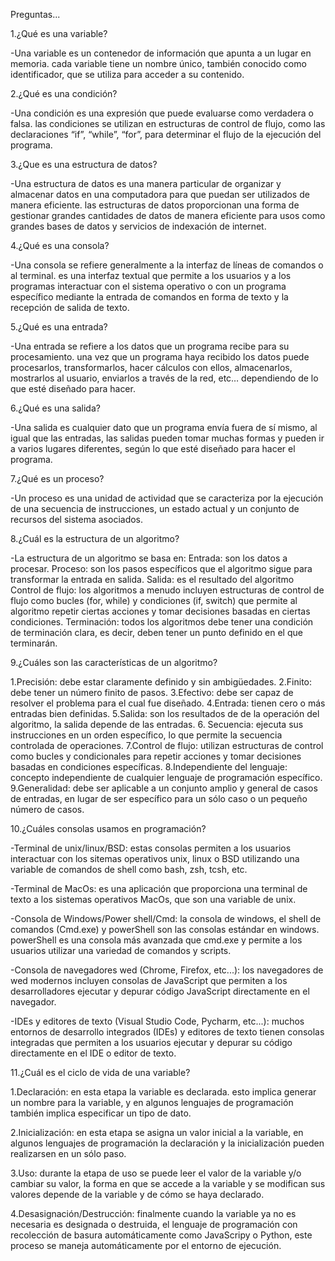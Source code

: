 Preguntas...

1.¿Qué es una variable?

-Una variable es un contenedor de información que apunta a un lugar en memoria. cada variable tiene un nombre único, también conocido como identificador, que se utiliza para acceder a su contenido.

2.¿Qué es una condición?

-Una condición es una expresión que puede evaluarse como verdadera o falsa. las condiciones se utilizan en estructuras de control de flujo, como las declaraciones “if”, “while”, “for”, para determinar el flujo de la ejecución del programa.

3.¿Que es una estructura de datos?

-Una estructura de datos es una manera particular de organizar y almacenar datos en una computadora para que puedan ser utilizados de manera eficiente. las estructuras de datos proporcionan una forma de gestionar grandes cantidades de datos de manera eficiente para usos como grandes bases de datos y servicios de indexación de internet.

4.¿Qué es una consola?

-Una consola se refiere generalmente a la interfaz de líneas de comandos o al terminal. es una interfaz textual que permite a los usuarios y a los programas interactuar con el sistema operativo o con un programa específico mediante la entrada de comandos en forma de texto y la recepción de salida de texto.

5.¿Qué es una entrada?

-Una entrada se refiere a los datos que un programa recibe para su procesamiento. una vez que un programa haya recibido los datos puede procesarlos, transformarlos, hacer cálculos con ellos, almacenarlos, mostrarlos al usuario, enviarlos a través de la red, etc… dependiendo de lo que esté diseñado para hacer.

6.¿Qué es una salida?

-Una salida es cualquier dato que un programa envía fuera de sí mismo, al igual que las entradas, las salidas pueden tomar muchas formas y pueden ir a varios lugares diferentes, según lo que esté diseñado para hacer el programa.

7.¿Qué es un proceso?

-Un proceso es una unidad de actividad que se caracteriza por la ejecución de una secuencia de instrucciones, un estado actual y un conjunto de recursos del sistema asociados.

8.¿Cuál es la estructura de un algoritmo?

-La estructura de un algoritmo se basa en: 
Entrada: son los datos a procesar.
Proceso: son los pasos específicos que el algoritmo sigue para transformar la entrada en salida.
Salida: es el resultado del algoritmo
Control de flujo: los algoritmos a menudo incluyen estructuras de control de flujo como bucles (for, while) y condiciones (if, switch) que  permite al algoritmo repetir ciertas acciones y tomar decisiones basadas en ciertas condiciones.
Terminación: todos los algoritmos debe tener una condición de terminación clara, es decir, deben tener un punto definido en el que terminarán.

9.¿Cuáles son las características de un algoritmo?

1.Precisión: debe estar claramente definido y sin ambigüedades.
2.Finito: debe tener un número finito de pasos.
3.Efectivo: debe ser capaz de resolver el problema para el cual fue diseñado.
4.Entrada: tienen cero o más entradas bien definidas.
5.Salida: son los resultados de de la operación del algoritmo, la salida depende de las entradas.
6. Secuencia: ejecuta sus instrucciones en un orden específico, lo que permite la secuencia controlada de operaciones.
7.Control de flujo: utilizan estructuras de control como bucles y condicionales para repetir acciones y tomar decisiones basadas en condiciones específicas.
8.Independiente del lenguaje: concepto independiente de cualquier lenguaje de programación específico.
9.Generalidad: debe ser aplicable a un conjunto amplio y general de casos de entradas, en lugar de ser específico para un sólo caso o un pequeño número de casos.

10.¿Cuáles consolas usamos en programación?

-Terminal de unix/linux/BSD: estas consolas permiten a los usuarios interactuar con los sitemas operativos unix, linux o BSD utilizando una variable de comandos de shell como bash, zsh, tcsh, etc.

-Terminal de MacOs: es una aplicación que proporciona una terminal de texto a los sistemas operativos MacOs, que son una variable de unix.

-Consola de Windows/Power shell/Cmd: la consola de windows, el shell de comandos (Cmd.exe) y powerShell son las consolas estándar en windows. powerShell es una consola más avanzada que cmd.exe y permite a los usuarios utilizar una variedad de comandos y scripts.

-Consola de navegadores wed (Chrome, Firefox, etc...): los navegadores de wed modernos incluyen consolas de JavaScript que permiten a los desarrolladores ejecutar y depurar código JavaScript directamente en el navegador.

-IDEs y editores de texto (Visual Studio Code, Pycharm, etc...): muchos entornos de desarrollo integrados (IDEs) y editores de texto tienen consolas integradas que permiten a los usuarios ejecutar y depurar su código directamente en el IDE o editor de texto.

11.¿Cuál es el ciclo de vida de una variable?

1.Declaración: en esta etapa la variable es declarada. esto implica generar un nombre para la variable, y en algunos lenguajes de programación también implica especificar un tipo de dato.

2.Inicialización: en esta etapa se asigna un valor inicial a la variable, en algunos lenguajes de programación la declaración y la inicialización pueden realizarsen en un sólo paso.

3.Uso: durante la etapa de uso se puede leer el valor de la variable y/o cambiar su valor, la forma en que se accede a la variable y se modifican sus valores depende de la variable y de cómo se haya declarado.

4.Desasignación/Destrucción: finalmente cuando la variable ya no es necesaria es designada o destruida, el lenguaje de programación con recolección de basura automáticamente como JavaScripy o Python, este proceso se maneja automáticamente por el entorno de ejecución.

